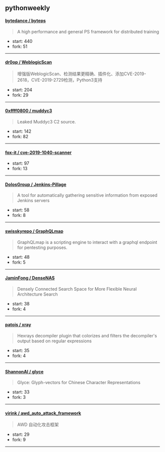 ## pythonweekly

#### [bytedance / byteps](https://github.com/bytedance/byteps)

> A high performance and general PS framework for distributed training

+ start: 440
+ fork: 51

----


#### [dr0op / WeblogicScan](https://github.com/dr0op/WeblogicScan)

> 增强版WeblogicScan、检测结果更精确、插件化、添加CVE-2019-2618，CVE-2019-2729检测，Python3支持

+ start: 204
+ fork: 29

----


#### [0xffff0800 / muddyc3](https://github.com/0xffff0800/muddyc3)

> Leaked Muddyc3 C2 source.

+ start: 142
+ fork: 82

----


#### [fox-it / cve-2019-1040-scanner](https://github.com/fox-it/cve-2019-1040-scanner)

> 

+ start: 97
+ fork: 13

----


#### [DolosGroup / Jenkins-Pillage](https://github.com/DolosGroup/Jenkins-Pillage)

> A tool for automatically gathering sensitive information from exposed Jenkins servers

+ start: 58
+ fork: 8

----


#### [swisskyrepo / GraphQLmap](https://github.com/swisskyrepo/GraphQLmap)

> GraphQLmap is a scripting engine to interact with a graphql endpoint for pentesting purposes.

+ start: 48
+ fork: 5

----


#### [JaminFong / DenseNAS](https://github.com/JaminFong/DenseNAS)

> Densely Connected Search Space for More Flexible Neural Architecture Search

+ start: 38
+ fork: 4

----


#### [patois / xray](https://github.com/patois/xray)

> Hexrays decompiler plugin that colorizes and filters the decompiler's output based on regular expressions

+ start: 35
+ fork: 4

----


#### [ShannonAI / glyce](https://github.com/ShannonAI/glyce)

>  Glyce: Glyph-vectors for Chinese Character Representations

+ start: 33
+ fork: 3

----


#### [virink / awd_auto_attack_framework](https://github.com/virink/awd_auto_attack_framework)

> AWD 自动化攻击框架

+ start: 29
+ fork: 9

----

